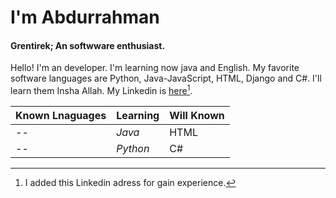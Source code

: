 # I'm Abdurrahman
#### Grentirek; An softwware enthusiast.

Hello! I'm an developer. I'm learning now java and English. My favorite software languages are Python, Java-JavaScript, HTML, Django and C#. I'll learn them Insha Allah.
My Linkedin is [here](https://www.linkedin.com/in/gren-tirek/?locale=en_US)[^1].
[^1]: I added this Linkedin adress for gain experience.

Known Lnaguages | Learning | Will Known
--- | --- | ---
-- | *Java* | HTML
-- | *Python* | C#
